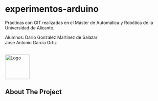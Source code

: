 # experimentos-arduino
Prácticas con GIT realizadas en el Máster de Automática y Robótica de la Universidad de Alicante.

Alumnos:
Dario González Martínez de Salazar  
Jose Antonio García Ortiz 






<div id="top"></div>
<!--
*** Thanks for checking out the Best-README-Template. If you have a suggestion
*** that would make this better, please fork the repo and create a pull request
*** or simply open an issue with the tag "enhancement".
*** Don't forget to give the project a star!
*** Thanks again! Now go create something AMAZING! :D
-->



<!-- PROJECT SHIELDS -->
<!--
*** I'm using markdown "reference style" links for readability.
*** Reference links are enclosed in brackets [ ] instead of parentheses ( ).
*** See the bottom of this document for the declaration of the reference variables
*** for contributors-url, forks-url, etc. This is an optional, concise syntax you may use.
*** https://www.markdownguide.org/basic-syntax/#reference-style-links
-->



<!-- PROJECT LOGO -->
<br />
<div align="left">
  <a href="https://github.com/github_username/repo_name">
    <img src="https://dic.ua.es/es/imagenes/dic/pegatina-ua.png" alt="Logo" width="80" height="80">
  </a>
</div>

<!-- ABOUT THE PROJECT -->
## About The Project

